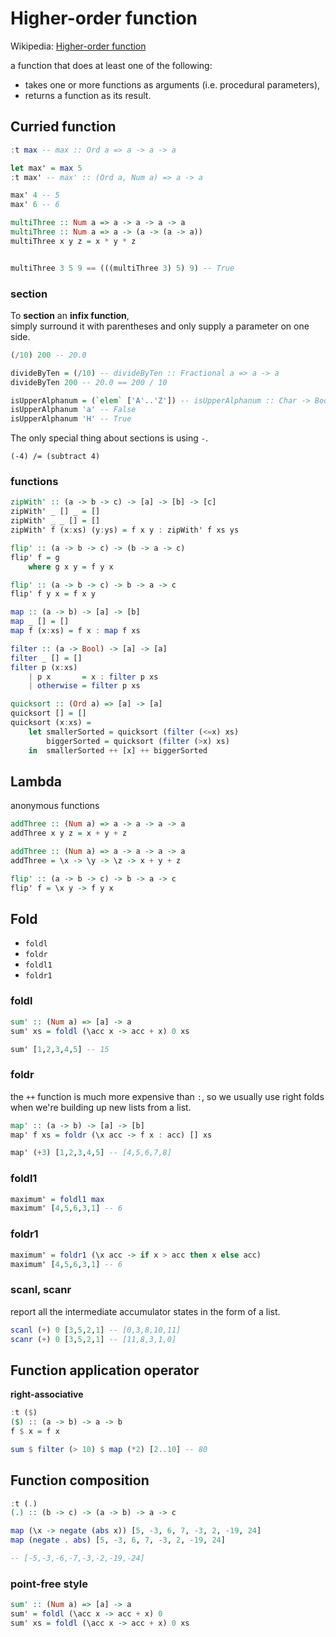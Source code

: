 # Higher-order function

Wikipedia: [Higher-order function](https://en.wikipedia.org/wiki/Higher-order_function)

a function that does at least one of the following:

- takes one or more functions as arguments (i.e. procedural parameters),
- returns a function as its result.

## Curried function

```hs
:t max -- max :: Ord a => a -> a -> a

let max' = max 5
:t max' -- max' :: (Ord a, Num a) => a -> a

max' 4 -- 5
max' 6 -- 6
```

```hs
multiThree :: Num a => a -> a -> a -> a
multiThree :: Num a => a -> (a -> (a -> a))
multiThree x y z = x * y * z


multiThree 3 5 9 == (((multiThree 3) 5) 9) -- True
```

### section

To **section** an **infix function**,  
simply surround it with parentheses and only supply a parameter on one side.

```hs
(/10) 200 -- 20.0

divideByTen = (/10) -- divideByTen :: Fractional a => a -> a
divideByTen 200 -- 20.0 == 200 / 10
```

```hs
isUpperAlphanum = (`elem` ['A'..'Z']) -- isUpperAlphanum :: Char -> Bool
isUpperAlphanum 'a' -- False
isUpperAlphanum 'H' -- True
```

The only special thing about sections is using `-`.

`(-4) /= (subtract 4)`

### functions

```hs
zipWith' :: (a -> b -> c) -> [a] -> [b] -> [c]
zipWith' _ [] _ = []
zipWith' _ _ [] = []
zipWith' f (x:xs) (y:ys) = f x y : zipWith' f xs ys
```

```hs
flip' :: (a -> b -> c) -> (b -> a -> c)
flip' f = g
    where g x y = f y x

flip' :: (a -> b -> c) -> b -> a -> c
flip' f y x = f x y
```

```hs
map :: (a -> b) -> [a] -> [b]
map _ [] = []
map f (x:xs) = f x : map f xs
```

```hs
filter :: (a -> Bool) -> [a] -> [a]
filter _ [] = []
filter p (x:xs)
    | p x       = x : filter p xs
    | otherwise = filter p xs
```

```hs
quicksort :: (Ord a) => [a] -> [a]
quicksort [] = []
quicksort (x:xs) =
    let smallerSorted = quicksort (filter (<=x) xs)
        biggerSorted = quicksort (filter (>x) xs)
    in  smallerSorted ++ [x] ++ biggerSorted
```

## Lambda

anonymous functions

```hs
addThree :: (Num a) => a -> a -> a -> a
addThree x y z = x + y + z

addThree :: (Num a) => a -> a -> a -> a
addThree = \x -> \y -> \z -> x + y + z
```

```hs
flip' :: (a -> b -> c) -> b -> a -> c
flip' f = \x y -> f y x
```

## Fold

- `foldl`
- `foldr`
- `foldl1`
- `foldr1`

### foldl

```hs
sum' :: (Num a) => [a] -> a
sum' xs = foldl (\acc x -> acc + x) 0 xs

sum' [1,2,3,4,5] -- 15
```

### foldr

the `++` function is much more expensive than `:`, so we usually use right folds when we're building up new lists from a list.

```hs
map' :: (a -> b) -> [a] -> [b]
map' f xs = foldr (\x acc -> f x : acc) [] xs

map' (+3) [1,2,3,4,5] -- [4,5,6,7,8]
```

### foldl1

```hs
maximum' = foldl1 max
maximum' [4,5,6,3,1] -- 6
```

### foldr1

```hs
maximum' = foldr1 (\x acc -> if x > acc then x else acc)
maximum' [4,5,6,3,1] -- 6
```

### scanl, scanr

report all the intermediate accumulator states in the form of a list.

```hs
scanl (+) 0 [3,5,2,1] -- [0,3,8,10,11]
scanr (+) 0 [3,5,2,1] -- [11,8,3,1,0]
```

## Function application operator

**right-associative**

```hs
:t ($)
($) :: (a -> b) -> a -> b
f $ x = f x
```

```hs
sum $ filter (> 10) $ map (*2) [2..10] -- 80
```

## Function composition

```hs
:t (.)
(.) :: (b -> c) -> (a -> b) -> a -> c
```

```hs
map (\x -> negate (abs x)) [5, -3, 6, 7, -3, 2, -19, 24]
map (negate . abs) [5, -3, 6, 7, -3, 2, -19, 24]

-- [-5,-3,-6,-7,-3,-2,-19,-24]
```

### point-free style

```hs
sum' :: (Num a) => [a] -> a
sum' = foldl (\acc x -> acc + x) 0
sum' xs = foldl (\acc x -> acc + x) 0 xs
```
